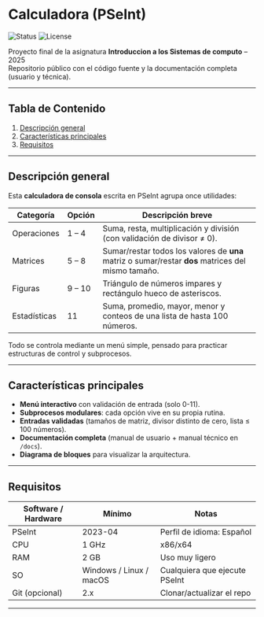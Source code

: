 # Calculadora (PSeInt)

![Status](https://img.shields.io/badge/status-ready-brightgreen)
![License](https://img.shields.io/badge/license-MIT-blue)

Proyecto final de la asignatura **Introduccion a los Sistemas de computo** – 2025  
Repositorio público con el código fuente y la documentación completa (usuario y técnica).

---

## Tabla de Contenido
1. [Descripción general](#descripción-general)
2. [Características principales](#características-principales)
3. [Requisitos](#requisitos)


---

## Descripción general
Esta **calculadora de consola** escrita en PSeInt agrupa once utilidades:

| Categoría | Opción | Descripción breve |
|-----------|--------|-------------------|
| Operaciones | 1 – 4 | Suma, resta, multiplicación y división (con validación de divisor ≠ 0). |
| Matrices    | 5 – 8 | Sumar/restar todos los valores de **una** matriz o sumar/restar **dos** matrices del mismo tamaño. |
| Figuras     | 9 – 10 | Triángulo de números impares y rectángulo hueco de asteriscos. |
| Estadísticas| 11 | Suma, promedio, mayor, menor y conteos de una lista de hasta 100 números. |

Todo se controla mediante un menú simple, pensado para practicar estructuras de control y subprocesos.

---

## Características principales
- **Menú interactivo** con validación de entrada (solo 0-11).
- **Subprocesos modulares**: cada opción vive en su propia rutina.
- **Entradas validadas** (tamaños de matriz, divisor distinto de cero, lista ≤ 100 números).
- **Documentación completa** (manual de usuario + manual técnico en `/docs`).
- **Diagrama de bloques** para visualizar la arquitectura.

---

## Requisitos
| Software / Hardware | Mínimo | Notas |
|---------------------|--------|-------|
| PSeInt | 2023-04 | Perfil de idioma: Español |
| CPU | 1 GHz | x86/x64 |
| RAM | 2 GB | Uso muy ligero |
| SO | Windows / Linux / macOS | Cualquiera que ejecute PSeInt |
| Git (opcional) | 2.x | Clonar/actualizar el repo |

---

